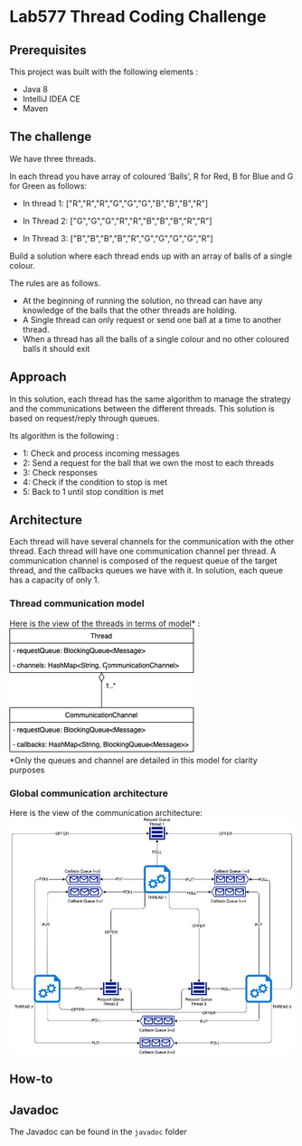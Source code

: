 # Lab577 Thread Coding Challenge

## Prerequisites
This project was built with the following elements :
* Java 8
* IntelliJ IDEA CE
* Maven

## The challenge
We have three threads.

In each thread you have array of coloured ‘Balls’, R for Red, B for Blue and G for Green as follows:

* In thread 1: ["R","R","R","G","G","G","B","B","B","R"]

* In Thread 2: ["G","G","G","R","R","B","B","B","R","R"]

* In Thread 3: ["B","B","B","B","R","G","G","G","G","R"]

Build a solution where each thread ends up with an array of balls of a single colour.

The rules are as follows.
* At the beginning of running the solution, no thread can have any knowledge of the balls that the other threads are holding.
* A Single thread can only request or send one ball at a time to another thread.
* When a thread has all the balls of a single colour and no other coloured balls it should exit
## Approach
In this solution, each thread has the same algorithm to manage the strategy and 
the communications between the different threads. This solution is based on request/reply
through queues.

Its algorithm is the following :
* 1: Check and process incoming messages
* 2: Send a request for the ball that we own the most to each threads
* 3: Check responses
* 4: Check if the condition to stop is met
* 5: Back to 1 until stop condition is met

## Architecture
Each thread will have several channels for the communication with the other thread.
Each thread will have one communication channel per thread.
A communication channel is composed of the request queue of the target thread, and
the callbacks queues we have with it.
In solution, each queue has a capacity of only 1.

### Thread communication model
Here is the view of the threads in terms of model* :<br/>
![architecture](images/thread-detailed-view.png)<br/>
*Only the queues and channel are detailed in this model for clarity purposes
### Global communication architecture
Here is the view of the communication architecture:
![architecture](images/architecture.png)
## How-to

## Javadoc
The Javadoc can be found in the ``javadoc`` folder